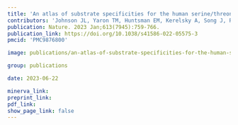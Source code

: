 ```yaml
---
title: 'An atlas of substrate specificities for the human serine/threonine kinome.'
contributors: 'Johnson JL, Yaron TM, Huntsman EM, Kerelsky A, Song J, Regev A, Lin TY, Liberatore K, Cizin DM, Cohen BM, Vasan N, Ma Y, Krismer K, Robles JT, van de Kooij B, van Vlimmeren AE, Andrée-Busch N, Käufer NF, Dorovkov MV, Ryazanov AG, Takagi Y, Kastenhuber ER, Goncalves MD, Hopkins BD, Elemento O, Taatjes DJ, Maucuer A, Yamashita A, Degterev A, Uduman M, Lu J, Landry SD, Zhang B, Cossentino I, Linding R, Blenis J, Hornbeck PV, Turk BE, Yaffe MB, Cantley LC.'
publication: Nature. 2023 Jan;613(7945):759-766.
publication_link: https://doi.org/10.1038/s41586-022-05575-3
pmcid: 'PMC9876800'

image: publications/an-atlas-of-substrate-specificities-for-the-human-serinethreonine-kinome.jpg

group: publications

date: 2023-06-22

minerva_link:
preprint_link:
pdf_link:
show_page_link: false
---
```

